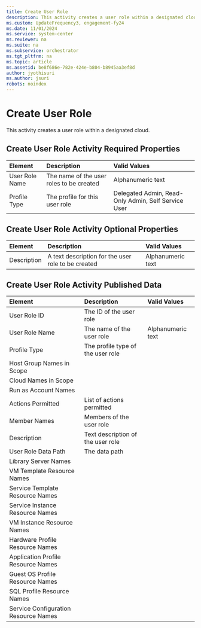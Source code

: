 ```yaml
---
title: Create User Role
description: This activity creates a user role within a designated cloud.
ms.custom: UpdateFrequency3, engagement-fy24
ms.date: 11/01/2024
ms.service: system-center
ms.reviewer: na
ms.suite: na
ms.subservice: orchestrator
ms.tgt_pltfrm: na
ms.topic: article
ms.assetid: be8f686e-782e-424e-b804-b8945aa3ef8d
author: jyothisuri
ms.author: jsuri
robots: noindex
---
```

# Create User Role

This activity creates a user role within a designated cloud.

## Create User Role Activity Required Properties

| Element   | Description   | Valid Values   |
|:---|:---|:---|
| User Role Name | The name of the user roles to be created | Alphanumeric text   |
| Profile Type   | The profile for this user role   | Delegated Admin, Read-Only Admin, Self Service User |

## Create User Role Activity Optional Properties

| Element   | Description   | Valid Values   |
|:---|:---|:---|
| Description | A text description for the user role to be created | Alphanumeric text |

## Create User Role Activity Published Data

| Element   | Description   | Valid Values   |
|:---|:---|:---|
| User Role ID   | The ID of the user role   |   |
| User Role Name   | The name of the user role   | Alphanumeric text |
| Profile Type   | The profile type of the user role |   |
| Host Group Names in Scope   |   |   |
| Cloud Names in Scope   |   |   |
| Run as Account Names   |   |   |
| Actions Permitted   | List of actions permitted   |   |
| Member Names   | Members of the user role   |   |
| Description   | Text description of the user role |   |
| User Role Data Path   | The data path   |   |
| Library Server Names   |   |   |
| VM Template Resource Names   |   |   |
| Service Template Resource Names   |   |   |
| Service Instance Resource Names   |   |   |
| VM Instance Resource Names   |   |   |
| Hardware Profile Resource Names   |   |   |
| Application Profile Resource Names   |   |   |
| Guest OS Profile Resource Names   |   |   |
| SQL Profile Resource Names   |   |   |
| Service Configuration Resource Names |   |   |
